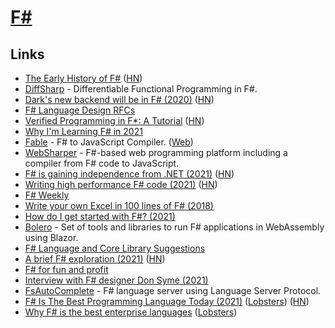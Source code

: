 # [F#](https://github.com/dotnet/fsharp)

## Links

- [The Early History of F#](https://dl.acm.org/doi/pdf/10.1145/3386325) ([HN](https://news.ycombinator.com/item?id=23505333))
- [DiffSharp](https://github.com/DiffSharp/DiffSharp) - Differentiable Functional Programming in F#.
- [Dark's new backend will be in F# (2020)](https://blog.darklang.com/new-backend-fsharp/) ([HN](https://news.ycombinator.com/item?id=24979578))
- [F# Language Design RFCs](https://github.com/fsharp/fslang-design)
- [Verified Programming in F\*: A Tutorial](http://fstar-lang.org/tutorial/) ([HN](https://news.ycombinator.com/item?id=25629058))
- [Why I'm Learning F# in 2021](https://markjames.dev/2021-01-04-why-learning-fsharp-2021/)
- [Fable](https://github.com/fable-compiler/Fable) - F# to JavaScript Compiler. ([Web](https://fable.io/))
- [WebSharper](https://github.com/dotnet-websharper/core) - F#-based web programming platform including a compiler from F# code to JavaScript.
- [F# is gaining independence from .NET (2021)](https://onurgumus.github.io/2021/01/31/What-the-F.html) ([HN](https://news.ycombinator.com/item?id=25986316))
- [Writing high performance F# code (2021)](https://bartoszsypytkowski.com/writing-high-performance-f-code/) ([HN](https://news.ycombinator.com/item?id=26012007))
- [F# Weekly](https://sergeytihon.com/category/f-weekly/)
- [Write your own Excel in 100 lines of F# (2018)](http://tomasp.net/blog/2018/write-your-own-excel/#)
- [How do I get started with F#? (2021)](https://www.compositional-it.com/news-blog/how-do-i-get-started-with-f/)
- [Bolero](https://github.com/fsbolero/Bolero) - Set of tools and libraries to run F# applications in WebAssembly using Blazor.
- [F# Language and Core Library Suggestions](https://github.com/fsharp/fslang-suggestions)
- [A brief F# exploration (2021)](https://notes.srid.ca/fsharp-exploration) ([HN](https://news.ycombinator.com/item?id=26739501))
- [F# for fun and profit](https://fsharpforfunandprofit.com/)
- [Interview with F# designer Don Syme (2021)](https://www.youtube.com/watch?v=hNAb04V4liA)
- [FsAutoComplete](https://github.com/fsharp/FsAutoComplete) - F# language server using Language Server Protocol.
- [F# Is The Best Programming Language Today (2021)](https://danielbmarkham.com/fsharp-is-the-best-programming-language-today/) ([Lobsters](https://lobste.rs/s/kc54qh/f_is_best_programming_language_today)) ([HN](https://news.ycombinator.com/item?id=27783094))
- [Why F# is the best enterprise languages](https://fsharpforfunandprofit.com/posts/fsharp-is-the-best-enterprise-language/) ([Lobsters](https://lobste.rs/s/tpa2bf/why_f_is_best_enterprise_language))
